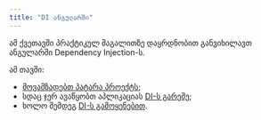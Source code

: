 ```yaml
---
title: "DI ანგულარში"
---
```


ამ ქვეთავში პრაქტიკულ მაგალითზე დაყრდნობით განვიხილავთ
ანგულარში Dependency Injection-ს.

ამ თავში:

- [მოვამზადებთ პატარა პროექტს](./initial-setup.html);
- სდაც ჯერ ავაწყობთ აპლიკაციას [DI-ს გარეშე](./without-di.html);
- ხოლო შემდეგ [DI-ს გამოყენებით](./with-di.html).
